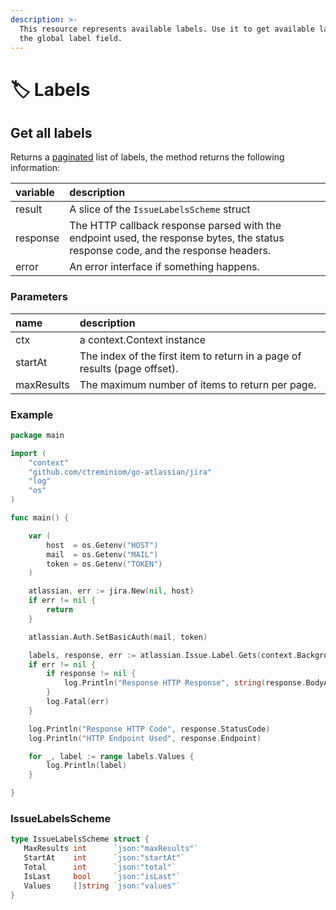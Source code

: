```yaml
---
description: >-
  This resource represents available labels. Use it to get available labels for
  the global label field.
---
```


# 🏷️ Labels

## Get all labels

Returns a [paginated](https://developer.atlassian.com/cloud/jira/platform/rest/v3/intro/#pagination) list of labels, the method returns the following information:

| variable | description |
| :--- | :--- |
| result | A slice of the `IssueLabelsScheme` struct |
| response | The HTTP callback response parsed with the endpoint used, the response bytes, the status response code, and the response headers. |
| error | An error interface if something happens. |

### Parameters

| name | description |
| :--- | :--- |
| ctx | a context.Context instance |
| startAt | The index of the first item to return in a page of results \(page offset\). |
| maxResults | The maximum number of items to return per page. |

### Example

```go
package main

import (
	"context"
	"github.com/ctreminiom/go-atlassian/jira"
	"log"
	"os"
)

func main() {

	var (
		host  = os.Getenv("HOST")
		mail  = os.Getenv("MAIL")
		token = os.Getenv("TOKEN")
	)

	atlassian, err := jira.New(nil, host)
	if err != nil {
		return
	}

	atlassian.Auth.SetBasicAuth(mail, token)

	labels, response, err := atlassian.Issue.Label.Gets(context.Background(), 0, 50)
	if err != nil {
		if response != nil {
			log.Println("Response HTTP Response", string(response.BodyAsBytes))
		}
		log.Fatal(err)
	}

	log.Println("Response HTTP Code", response.StatusCode)
	log.Println("HTTP Endpoint Used", response.Endpoint)

	for _, label := range labels.Values {
		log.Println(label)
	}

}

```

### IssueLabelsScheme

```go
type IssueLabelsScheme struct {
   MaxResults int      `json:"maxResults"`
   StartAt    int      `json:"startAt"`
   Total      int      `json:"total"`
   IsLast     bool     `json:"isLast"`
   Values     []string `json:"values"`
}
```

